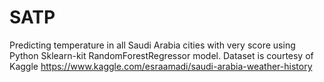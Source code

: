 # SATP
Predicting temperature in all Saudi Arabia cities with very score using Python Sklearn-kit RandomForestRegressor model. 
Dataset is courtesy of Kaggle https://www.kaggle.com/esraamadi/saudi-arabia-weather-history 
